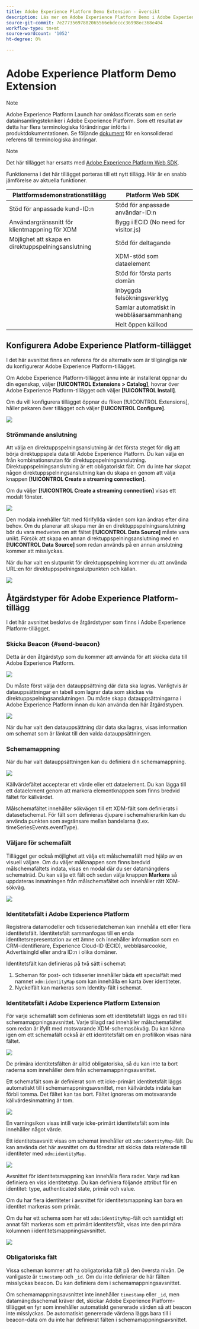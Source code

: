 ```yaml
---
title: Adobe Experience Platform Demo Extension - översikt
description: Läs mer om Adobe Experience Platform Demo i Adobe Experience Platform.
source-git-commit: 7e27735697882065566ebdeccc36998ec368e404
workflow-type: tm+mt
source-wordcount: '1052'
ht-degree: 0%

---
```


# Adobe Experience Platform Demo Extension

>[!NOTE]
>
>Adobe Experience Platform Launch har omklassificerats som en serie datainsamlingstekniker i Adobe Experience Platform. Som ett resultat av detta har flera terminologiska förändringar införts i produktdokumentationen. Se följande [dokument](../../../term-updates.md) för en konsoliderad referens till terminologiska ändringar.

>[!NOTE]
>
>Det här tillägget har ersatts med [Adobe Experience Platform Web SDK](../sdk/overview.md).

Funktionerna i det här tillägget porteras till ett nytt tillägg. Här är en snabb jämförelse av aktuella funktioner.

| Plattformsdemonstrationstillägg | Platform Web SDK |
| ------------------ | ----------- |
| Stöd för anpassade kund-ID:n | Stöd för anpassade användar-ID:n |
| Användargränssnitt för klientmappning för XDM | Bygg i ECID (No need for visitor.js) |
| Möjlighet att skapa en direktuppspelningsanslutning | Stöd för deltagande |
|  | XDM-stöd som dataelement |
|  | Stöd för första parts domän |
|  | Inbyggda felsökningsverktyg |
|  | Samlar automatiskt in webbläsarsammanhang |
|  | Helt öppen källkod |


## Konfigurera Adobe Experience Platform-tillägget

I det här avsnittet finns en referens för de alternativ som är tillgängliga när du konfigurerar Adobe Experience Platform-tillägget.

Om Adobe Experience Platform-tillägget ännu inte är installerat öppnar du din egenskap, väljer **[!UICONTROL Extensions > Catalog]**, hovrar över Adobe Experience Platform-tillägget och väljer **[!UICONTROL Install]**.

Om du vill konfigurera tillägget öppnar du fliken [!UICONTROL Extensions], håller pekaren över tillägget och väljer **[!UICONTROL Configure]**.

![](../../../images/adobe-experience-platform-extension-configuration.png)

### Strömmande anslutning

Att välja en direktuppspelningsanslutning är det första steget för dig att börja direktuppspela data till Adobe Experience Platform. Du kan välja en från kombinationsrutan för direktuppspelningsanslutning. Direktuppspelningsanslutning är ett obligatoriskt fält. Om du inte har skapat någon direktuppspelningsanslutning kan du skapa en genom att välja knappen **[!UICONTROL Create a streaming connection]**.

Om du väljer **[!UICONTROL Create a streaming connection]** visas ett modalt fönster.

![](../../../images/adobe-experienc-platform-create-streaming-connection.png)

Den modala innehåller fält med förifyllda värden som kan ändras efter dina behov. Om du planerar att skapa mer än en direktuppspelningsanslutning bör du vara medveten om att fältet **[!UICONTROL Data Source]** måste vara unikt. Försök att skapa en annan direktuppspelningsanslutning med en **[!UICONTROL Data Source]** som redan används på en annan anslutning kommer att misslyckas.

När du har valt en slutpunkt för direktuppspelning kommer du att använda URL:en för direktuppspelningsslutpunkten och källan.

![](../../../images/adobe-experience-platform-streaming-endpoint-selected.png)

## Åtgärdstyper för Adobe Experience Platform-tillägg

I det här avsnittet beskrivs de åtgärdstyper som finns i Adobe Experience Platform-tillägget.

### Skicka Beacon {#send-beacon}

Detta är den åtgärdstyp som du kommer att använda för att skicka data till Adobe Experience Platform.

![](../../../images/adobe-experience-platform-send-beacon-dataset.png)

Du måste först välja den datauppsättning där data ska lagras. Vanligtvis är datauppsättningar en tabell som lagrar data som skickas via direktuppspelningsanslutningen. Du måste skapa datauppsättningarna i Adobe Experience Platform innan du kan använda den här åtgärdstypen.

![](../../../images/adobe-experience-platform-send-beacon-dataset-selected1.png)

När du har valt den datauppsättning där data ska lagras, visas information om schemat som är länkat till den valda datauppsättningen.

### Schemamappning

När du har valt datauppsättningen kan du definiera din schemamappning.

![](../../../images/adobe-experience-platform-send-beacon-schema-mapping.png)

Källvärdefältet accepterar ett värde eller ett dataelement. Du kan lägga till ett dataelement genom att markera elementknappen som finns bredvid fältet för källvärdet.

Målschemafältet innehåller sökvägen till ett XDM-fält som definierats i datasetschemat. För fält som definieras djupare i schemahierarkin kan du använda punkten som avgränsare mellan bandelarna (t.ex. timeSeriesEvents.eventType).

### Väljare för schemafält

Tillägget ger också möjlighet att välja ett målschemafält med hjälp av en visuell väljare. Om du väljer målknappen som finns bredvid målschemafältets indata, visas en modal där du ser datamängdens schematräd. Du kan välja ett fält och sedan välja knappen **Markera** så uppdateras inmatningen från målschemafältet och innehåller rätt XDM-sökväg.

![](../../../images/adobe-experience-platform-send-beacon-schema-field-selector.png)

### Identitetsfält i Adobe Experience Platform

Registrera datamodeller och tidsseriedatcheman kan innehålla ett eller flera identitetsfält. Identitetsfält sammanfogas till en enda identitetsrepresentation av ett ämne och innehåller information som en CRM-identifierare, Experience Cloud-ID (ECID), webbläsarcookie, AdvertisingId eller andra ID:n i olika domäner.

Identitetsfält kan definieras på två sätt i schemat:

1. Scheman för post- och tidsserier innehåller båda ett specialfält med namnet `xdm:identityMap` som kan innehålla en karta över identiteter.
1. Nyckelfält kan markeras som Identity-fält i schemat.

### Identitetsfält i Adobe Experience Platform Extension

För varje schemafält som definieras som ett identitetsfält läggs en rad till i schemamappningsavsnittet. Varje tillagd rad innehåller målschemafältet som redan är ifyllt med motsvarande XDM-schemasökväg. Du kan känna igen om ett schemafält också är ett identitetsfält om en profilikon visas nära fältet.

![](../../../images/adobe-experience-platform-send-beacon-identity-field.png)

De primära identitetsfälten är alltid obligatoriska, så du kan inte ta bort raderna som innehåller dem från schemamappningsavsnittet.

Ett schemafält som är definierat som ett icke-primärt identitetsfält läggs automatiskt till i schemamappningsavsnittet, men källvärdets indata kan förbli tomma. Det fältet kan tas bort. Fältet ignoreras om motsvarande källvärdesinmatning är tom.

![](../../../images/adobe-experience-platform-send-beacon-identity-field-warning.png)

En varningsikon visas intill varje icke-primärt identitetsfält som inte innehåller något värde.

Ett identitetsavsnitt visas om schemat innehåller ett `xdm:identityMap`-fält. Du kan använda det här avsnittet om du föredrar att skicka data relaterade till identiteter med `xdm:identityMap`.

![](../../../images/adobe-experience-platform-send-beacon-identity-section.png)

Avsnittet för identitetsmappning kan innehålla flera rader. Varje rad kan definiera en viss identitetstyp. Du kan definiera följande attribut för en identitet: type, authenticated state, primär och value.

Om du har flera identiteter i avsnittet för identitetsmappning kan bara en identitet markeras som primär.

Om du har ett schema som har ett `xdm:identityMap`-fält och samtidigt ett annat fält markeras som ett primärt identitetsfält, visas inte den primära kolumnen i identitetsmappningsavsnittet.

![](../../../images/adobe-experience-platform-send-beacon-identity-section-not-primary.png)

### Obligatoriska fält

Vissa scheman kommer att ha obligatoriska fält på den översta nivån. De vanligaste är `timestamp` och `_id`. Om du inte definierar de här fälten misslyckas beacon. Du kan definiera dem i schemamappningsavsnittet.

Om schemamappningsavsnittet inte innehåller `timestamp` eller `_id`, men datamängdsschemat kräver det, skickar Adobe Experience Platform-tillägget en fyr som innehåller automatiskt genererade värden så att beacon inte misslyckas. De automatiskt genererade värdena läggs bara till i beacon-data om du inte har definierat fälten i schemamappningsavsnittet.
